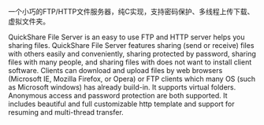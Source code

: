 一个小巧的FTP/HTTP文件服务器，纯C实现，支持密码保护、多线程上传下载、虚拟文件夹。

QuickShare File Server is an easy to use FTP and HTTP server helps you sharing files. QuickShare File Server features sharing (send or receive) files with others easily and conveniently, sharing protected by password, sharing files with many people, and sharing files with does not want to install client software. Clients can download and upload files by web browsers (Microsoft IE, Mozilla Firefox, or Opera) or FTP clients which many OS (such as Microsoft windows) has already build-in. It supports virtual folders. Anonymous access and password protection are both supported. It includes beautiful and full customizable http template and support for resuming and multi-thread transfer.
